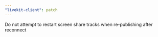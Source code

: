 ```yaml
---
"livekit-client": patch
---
```


Do not attempt to restart screen share tracks when re-publishing after reconnect
